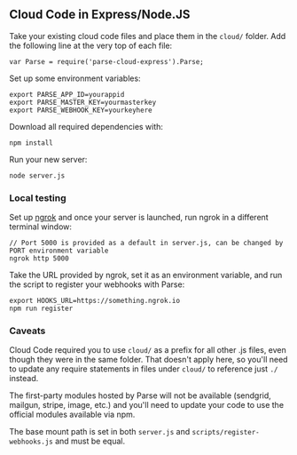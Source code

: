 ## Cloud Code in Express/Node.JS

Take your existing cloud code files and place them in the `cloud/` folder.  Add the following line at the very top of each file:

```
var Parse = require('parse-cloud-express').Parse;
```

Set up some environment variables:

```
export PARSE_APP_ID=yourappid
export PARSE_MASTER_KEY=yourmasterkey
export PARSE_WEBHOOK_KEY=yourkeyhere
```

Download all required dependencies with:

```
npm install
```

Run your new server:

```
node server.js
```

### Local testing

Set up [ngrok](https://ngrok.io) and once your server is launched, run ngrok in a different terminal window:

```
// Port 5000 is provided as a default in server.js, can be changed by PORT environment variable
ngrok http 5000
```

Take the URL provided by ngrok, set it as an environment variable, and run the script to register your webhooks with Parse:

```
export HOOKS_URL=https://something.ngrok.io
npm run register
```


### Caveats

Cloud Code required you to use `cloud/` as a prefix for all other .js files, even though they were in the same folder.  That doesn't apply here, so you'll need to update any require statements in files under `cloud/` to reference just `./` instead.

The first-party modules hosted by Parse will not be available (sendgrid, mailgun, stripe, image, etc.) and you'll need to update your code to use the official modules available via npm.

The base mount path is set in both `server.js` and `scripts/register-webhooks.js` and must be equal.

